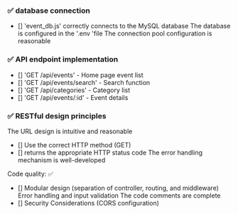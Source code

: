 ### ✅ database connection
- [] 'event_db.js' correctly connects to the MySQL database
The database is configured in the '.env 'file
The connection pool configuration is reasonable

### ✅ API endpoint implementation
- [] 'GET /api/events' - Home page event list
- [] 'GET /api/events/search' - Search function
- [] 'GET /api/categories' - Category list
- [] 'GET /api/events/:id' - Event details

### ✅ RESTful design principles
The URL design is intuitive and reasonable
- [] Use the correct HTTP method (GET)
- [] returns the appropriate HTTP status code
The error handling mechanism is well-developed

Code quality: ✅
- [] Modular design (separation of controller, routing, and middleware)
Error handling and input validation
The code comments are complete
- [] Security Considerations (CORS configuration)
